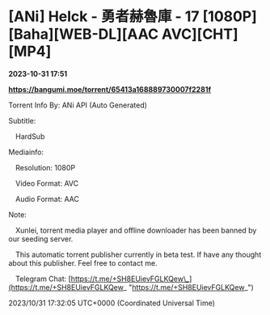 # [ANi] Helck - 勇者赫魯庫 - 17 [1080P][Baha][WEB-DL][AAC AVC][CHT][MP4]

**2023-10-31 17:51**

**https://bangumi.moe/torrent/65413a168889730007f2281f**

Torrent Info By: ANi API (Auto Generated)

Subtitle:

 HardSub

Mediainfo:

 Resolution: 1080P

 Video Format: AVC

 Audio Format: AAC

  

Note:

 Xunlei, torrent media player and offline downloader has been banned by our seeding server.

 This automatic torrent publisher currently in beta test. If have any thought about this publisher. Feel free to contact me.

 Telegram Chat: [https://t.me/+SH8EUievFGLKQew\_](https://t.me/+SH8EUievFGLKQew_ "https://t.me/+SH8EUievFGLKQew_")

2023/10/31 17:32:05 UTC+0000 (Coordinated Universal Time)